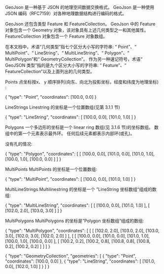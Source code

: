 GeoJson 是一种基于 JSON 的地理空间数据交换格式。
GeoJson 是一种使用 JSON 编码（RFC7159）对各种地理数据结构进行编码的格式。

GeoJson 还包含类型 Feature 和 FeatureCollection。 GeoJson 中的 Feature 对象包含一个 Geometry 对象，该对象具有上述几何类型之一和其他属性。 FeatureCollection 对象包含一个 Feature 对象数组。

在本文档中，术语“几何类型”指七个区分大小写的字符串: “ Point”、“ MultiPoint”、“ LineString”、“ MultiLineString”、“ Polygon”、“ MultiPolygon”和“ GeometryCollection”。
作为另一种速记符号，术语“ GeoJSON 类型”指的是九个区分大小写的字符串: “ Feature”、“ FeatureCollection”以及上面列出的几何类型。

Points
点坐标按x、 y 顺序排列(向东、向北为投影坐标，经度和纬度为地理坐标) :

{
  "type": "Point",
  "coordinates": [100.0, 0.0]
}

LineStrings
Linestring 的坐标是一个位置数组(见第 3.1.1 节)

{
  "type": "LineString",
  "coordinates": [
    [100.0, 0.0],
    [101.0, 1.0]
  ]
}

Polygons
一个多边形的坐标是一个 linear ring 数组(见 3.1.6 节)的坐标数组。 数组中的第一个元素表示最外环。 任何后续元素都表示内部环(或孔)。

没有孔的情况:

{
  "type": "Polygon",
  "coordinates": [
    [
      [100.0, 0.0],
      [101.0, 0.0],
      [101.0, 1.0],
      [100.0, 1.0],
      [100.0, 0.0]
    ]
  ]
}

MultiPoints
MultiPoints 的坐标是一个位置数组:

{
  "type": "MultiPoint",
  "coordinates": [
    [100.0, 0.0],
    [101.0, 1.0]
  ]
}


MultiLineStrings
Multilinestring 的坐标是一个 ”LineString 坐标数组“组成的数组:

{
  "type": "MultiLineString",
  "coordinates": [
    [
      [100.0, 0.0],
      [101.0, 1.0]
    ],
    [
      [102.0, 2.0],
      [103.0, 3.0]
    ]
  ]
}


MultiPolygons
MultiPolygons 的坐标是”Polygon 坐标数组“组成的数组:

{
  "type": "MultiPolygon",
  "coordinates": [
    [
      [
        [102.0, 2.0],
        [103.0, 2.0],
        [103.0, 3.0],
        [102.0, 3.0],
        [102.0, 2.0]
      ]
    ],
    [
      [
        [100.0, 0.0],
        [101.0, 0.0],
        [101.0, 1.0],
        [100.0, 1.0],
        [100.0, 0.0]
      ],
      [
        [100.2, 0.2],
        [100.2, 0.8],
        [100.8, 0.8],
        [100.8, 0.2],
        [100.2, 0.2]
      ]
    ]
  ]
}


{
  "type": "GeometryCollection",
  "geometries": [
    {
      "type": "Point",
      "coordinates": [100.0, 0.0]
    },
    {
      "type": "LineString",
      "coordinates": [
        [101.0, 0.0],
        [102.0, 1.0]
      ]
    }
  ]
}